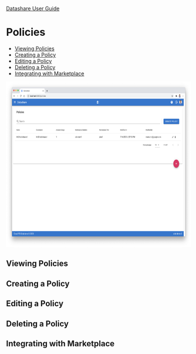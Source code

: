 [Datashare User Guide](./README.md)

# Policies
* [Viewing Policies](#viewing_policies)
* [Creating a Policy](#creating_a_policy)
* [Editing a Policy](#editing_a_policy)
* [Deleting a Policy](#deleting_a_policy)
* [Integrating with Marketplace](#integrating_with_marketplace)

<p align="center">
  <img src="./assets/policies_list_ui.png" alt="Policies List UI" height="450"/>
</p>

## <a name="viewing_policies">Viewing Policies</a>
## <a name="creating_a_policy">Creating a Policy</a>
## <a name="editing_a_policy">Editing a Policy</a>
## <a name="deleting_a_policy">Deleting a Policy</a>
## <a name="integrating_with_marketplace">Integrating with Marketplace</a>